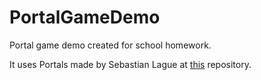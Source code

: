 # PortalGameDemo
Portal game demo created for school homework.

It uses Portals made by Sebastian Lague at [this](https://github.com/SebLague/Portals/tree/master) repository.
